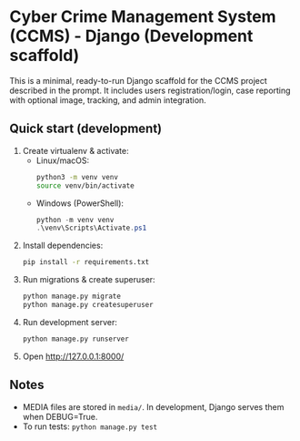 # Cyber Crime Management System (CCMS) - Django (Development scaffold)

This is a minimal, ready-to-run Django scaffold for the CCMS project described in the prompt.
It includes users registration/login, case reporting with optional image, tracking, and admin integration.

## Quick start (development)
1. Create virtualenv & activate:
   - Linux/macOS:
     ```bash
     python3 -m venv venv
     source venv/bin/activate
     ```
   - Windows (PowerShell):
     ```powershell
     python -m venv venv
     .\venv\Scripts\Activate.ps1
     ```
2. Install dependencies:
   ```bash
   pip install -r requirements.txt
   ```
3. Run migrations & create superuser:
   ```bash
   python manage.py migrate
   python manage.py createsuperuser
   ```
4. Run development server:
   ```bash
   python manage.py runserver
   ```
5. Open http://127.0.0.1:8000/

## Notes
- MEDIA files are stored in `media/`. In development, Django serves them when DEBUG=True.
- To run tests: `python manage.py test`
